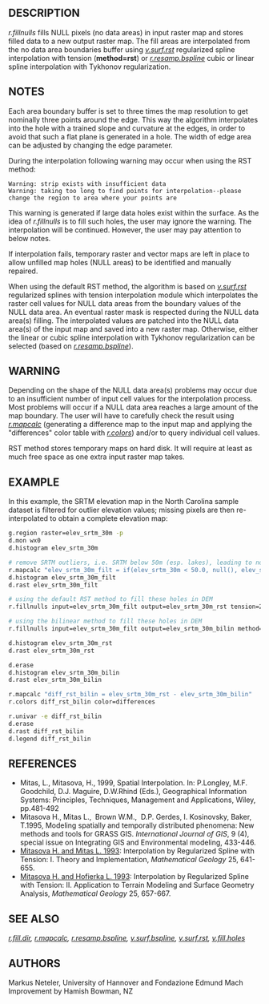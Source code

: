 ## DESCRIPTION

*r.fillnulls* fills NULL pixels (no data areas) in input raster map and
stores filled data to a new output raster map. The fill areas are
interpolated from the no data area boundaries buffer using
*[v.surf.rst](v.surf.rst.md)* regularized spline interpolation with
tension (**method=rst**) or *[r.resamp.bspline](r.resamp.bspline.md)*
cubic or linear spline interpolation with Tykhonov regularization.

## NOTES

Each area boundary buffer is set to three times the map resolution to
get nominally three points around the edge. This way the algorithm
interpolates into the hole with a trained slope and curvature at the
edges, in order to avoid that such a flat plane is generated in a hole.
The width of edge area can be adjusted by changing the edge parameter.

During the interpolation following warning may occur when using the RST
method:

`Warning: strip exists with insufficient data`  
`Warning: taking too long to find points for interpolation--please change the region to area where your points are`

This warning is generated if large data holes exist within the surface.
As the idea of *r.fillnulls* is to fill such holes, the user may ignore
the warning. The interpolation will be continued. However, the user may
pay attention to below notes.

If interpolation fails, temporary raster and vector maps are left in
place to allow unfilled map holes (NULL areas) to be identified and
manually repaired.

When using the default RST method, the algorithm is based on
*[v.surf.rst](v.surf.rst.md)* regularized splines with tension
interpolation module which interpolates the raster cell values for NULL
data areas from the boundary values of the NULL data area. An eventual
raster mask is respected during the NULL data area(s) filling. The
interpolated values are patched into the NULL data area(s) of the input
map and saved into a new raster map. Otherwise, either the linear or
cubic spline interpolation with Tykhonov regularization can be selected
(based on *[r.resamp.bspline](r.resamp.bspline.md)*).

## WARNING

Depending on the shape of the NULL data area(s) problems may occur due
to an insufficient number of input cell values for the interpolation
process. Most problems will occur if a NULL data area reaches a large
amount of the map boundary. The user will have to carefully check the
result using *[r.mapcalc](r.mapcalc.md)* (generating a difference map to
the input map and applying the "differences" color table with
*[r.colors](r.colors.md)*) and/or to query individual cell values.

RST method stores temporary maps on hard disk. It will require at least
as much free space as one extra input raster map takes.

## EXAMPLE

In this example, the SRTM elevation map in the North Carolina sample
dataset is filtered for outlier elevation values; missing pixels are
then re-interpolated to obtain a complete elevation map:

```sh
g.region raster=elev_srtm_30m -p
d.mon wx0
d.histogram elev_srtm_30m

# remove SRTM outliers, i.e. SRTM below 50m (esp. lakes), leading to no data areas
r.mapcalc "elev_srtm_30m_filt = if(elev_srtm_30m < 50.0, null(), elev_srtm_30m)"
d.histogram elev_srtm_30m_filt
d.rast elev_srtm_30m_filt

# using the default RST method to fill these holes in DEM
r.fillnulls input=elev_srtm_30m_filt output=elev_srtm_30m_rst tension=20

# using the bilinear method to fill these holes in DEM
r.fillnulls input=elev_srtm_30m_filt output=elev_srtm_30m_bilin method=bilinear

d.histogram elev_srtm_30m_rst
d.rast elev_srtm_30m_rst

d.erase
d.histogram elev_srtm_30m_bilin
d.rast elev_srtm_30m_bilin

r.mapcalc "diff_rst_bilin = elev_srtm_30m_rst - elev_srtm_30m_bilin"
r.colors diff_rst_bilin color=differences

r.univar -e diff_rst_bilin
d.erase
d.rast diff_rst_bilin
d.legend diff_rst_bilin
```

## REFERENCES

- Mitas, L., Mitasova, H., 1999, Spatial Interpolation. In: P.Longley,
  M.F. Goodchild, D.J. Maguire, D.W.Rhind (Eds.), Geographical
  Information Systems: Principles, Techniques, Management and
  Applications, Wiley, pp.481-492
- Mitasova H., Mitas L.,  Brown W.M.,  D.P. Gerdes, I. Kosinovsky,
  Baker, T.1995, Modeling spatially and temporally distributed
  phenomena: New methods and tools for GRASS GIS. *International Journal
  of GIS*, 9 (4), special issue on Integrating GIS and Environmental
  modeling, 433-446.
- [Mitasova H. and Mitas L.
  1993](http://fatra.cnr.ncsu.edu/~hmitaso/gmslab/papers/lmg.rev1.ps):
  Interpolation by Regularized Spline with Tension: I. Theory and
  Implementation, *Mathematical Geology* 25, 641-655.
- [Mitasova H. and Hofierka L.
  1993](http://fatra.cnr.ncsu.edu/~hmitaso/gmslab/papers/hmg.rev1.ps):
  Interpolation by Regularized Spline with Tension: II. Application to
  Terrain Modeling and Surface Geometry Analysis, *Mathematical Geology*
  25, 657-667.

## SEE ALSO

*[r.fill.dir](r.fill.dir.md), [r.mapcalc](r.mapcalc.md),
[r.resamp.bspline](r.resamp.bspline.md),
[v.surf.bspline](v.surf.bspline.md), [v.surf.rst](v.surf.rst.md),
[v.fill.holes](v.fill.holes.md)*

## AUTHORS

Markus Neteler, University of Hannover and Fondazione Edmund Mach  
Improvement by Hamish Bowman, NZ
